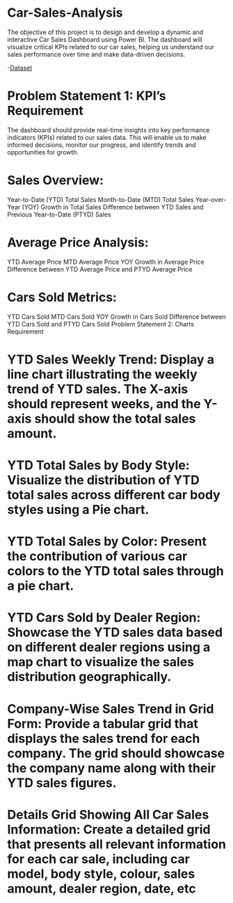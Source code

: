 # Car-Sales-Analysis
The objective of this project is to design and develop a dynamic and interactive Car Sales Dashboard using Power BI. The dashboard will visualize critical KPIs related to our car sales, helping us understand our sales performance over time and make data-driven decisions.

-<a href = "https://github.com/revanth2004-10-09/Car-Sales-Analysis/blob/main/Car%20Sales.xlsx">Dataset</a>  


# Problem Statement 1: KPI’s Requirement
The dashboard should provide real-time insights into key performance indicators (KPIs) related to our sales data. This will enable us to make informed decisions, monitor our progress, and identify trends and opportunities for growth.
# Sales Overview:
Year-to-Date (YTD) Total Sales
Month-to-Date (MTD) Total Sales
Year-over-Year (YOY) Growth in Total Sales
Difference between YTD Sales and Previous Year-to-Date (PTYD) Sales
# Average Price Analysis:
YTD Average Price
MTD Average Price
YOY Growth in Average Price
Difference between YTD Average Price and PTYD Average Price
# Cars Sold Metrics:
YTD Cars Sold
MTD Cars Sold
YOY Growth in Cars Sold
Difference between YTD Cars Sold and PTYD Cars Sold
Problem Statement 2: Charts Requirement


# YTD Sales Weekly Trend: Display a line chart illustrating the weekly trend of YTD sales. The X-axis should represent weeks, and the Y-axis should show the total sales amount.
# YTD Total Sales by Body Style: Visualize the distribution of YTD total sales across different car body styles using a Pie chart.
# YTD Total Sales by Color: Present the contribution of various car colors to the YTD total sales through a pie chart.
# YTD Cars Sold by Dealer Region: Showcase the YTD sales data based on different dealer regions using a map chart to visualize the sales distribution geographically.
# Company-Wise Sales Trend in Grid Form: Provide a tabular grid that displays the sales trend for each company. The grid should showcase the company name along with their YTD sales figures.
# Details Grid Showing All Car Sales Information: Create a detailed grid that presents all relevant information for each car sale, including car model, body style, colour, sales amount, dealer region, date, etc



